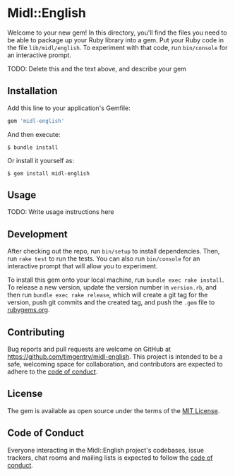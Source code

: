# Midl::English

Welcome to your new gem! In this directory, you'll find the files you need to be able to package up your Ruby library into a gem. Put your Ruby code in the file `lib/midl/english`. To experiment with that code, run `bin/console` for an interactive prompt.

TODO: Delete this and the text above, and describe your gem

## Installation

Add this line to your application's Gemfile:

```ruby
gem 'midl-english'
```

And then execute:

    $ bundle install

Or install it yourself as:

    $ gem install midl-english

## Usage

TODO: Write usage instructions here

## Development

After checking out the repo, run `bin/setup` to install dependencies. Then, run `rake test` to run the tests. You can also run `bin/console` for an interactive prompt that will allow you to experiment.

To install this gem onto your local machine, run `bundle exec rake install`. To release a new version, update the version number in `version.rb`, and then run `bundle exec rake release`, which will create a git tag for the version, push git commits and the created tag, and push the `.gem` file to [rubygems.org](https://rubygems.org).

## Contributing

Bug reports and pull requests are welcome on GitHub at https://github.com/timgentry/midl-english. This project is intended to be a safe, welcoming space for collaboration, and contributors are expected to adhere to the [code of conduct](https://github.com/timgentry/midl-english/blob/main/CODE_OF_CONDUCT.md).

## License

The gem is available as open source under the terms of the [MIT License](https://opensource.org/licenses/MIT).

## Code of Conduct

Everyone interacting in the Midl::English project's codebases, issue trackers, chat rooms and mailing lists is expected to follow the [code of conduct](https://github.com/timgentry/midl-english/blob/main/CODE_OF_CONDUCT.md).
